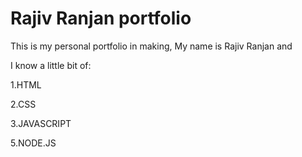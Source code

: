 # Rajiv Ranjan portfolio

This is my personal portfolio in making, My name is Rajiv Ranjan and

I know a little bit of:

1.HTML

2.CSS

3.JAVASCRIPT

5.NODE.JS
